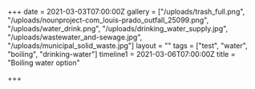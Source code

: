 +++
date = 2021-03-03T07:00:00Z
gallery = ["/uploads/trash_full.png", "/uploads/nounproject-com_louis-prado_outfall_25099.png", "/uploads/water_drink.png", "/uploads/drinking_water_supply.jpg", "/uploads/wastewater_and-sewage.jpg", "/uploads/municipal_solid_waste.jpg"]
layout = ""
tags = ["test", "water", "boiling", "drinking-water"]
timeline1 = 2021-03-06T07:00:00Z
title = "Boiling water option"

+++
